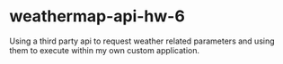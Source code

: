 # weathermap-api-hw-6
Using a third party api to request weather related parameters and using them to execute within my own custom application.
